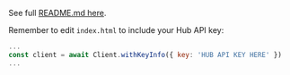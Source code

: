 See full [README.md here](../README.md).

Remember to edit `index.html` to include your Hub API key:

```javascript
...
const client = await Client.withKeyInfo({ key: 'HUB API KEY HERE' })
...
```